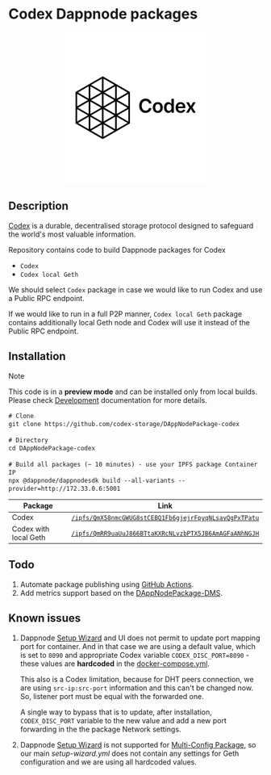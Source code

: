 # Codex Dappnode packages

<p align="center" width="100%">
  <img src="avatar-codex.png" alt="Codex Dappnode package" />
</p>


## Description

 [Codex](https://codex.storage) is a durable, decentralised storage protocol designed to safeguard the world's most valuable information.

 Repository contains code to build Dappnode packages for Codex
 - `Codex`
 - `Codex local Geth`

 We should select `Codex` package in case we would like to run Codex and use a Public RPC endpoint.

 If we would like to run in a full P2P manner, `Codex local Geth` package contains additionally local Geth node and Codex will use it instead of the Public RPC endpoint.


## Installation

 > [!NOTE]
 > This code is in a **preview mode** and can be installed only from local builds. Please check [Development](docs/README.md#development) documentation for more details.
 ```shell
 # Clone
 git clone https://github.com/codex-storage/DAppNodePackage-codex

 # Directory
 cd DAppNodePackage-codex

 # Build all packages (~ 10 minutes) - use your IPFS package Container IP
 npx @dappnode/dappnodesdk build --all-variants --provider=http://172.33.0.6:5001
 ```

  | Package               | Link                                                                                                                                                   |
  | --------------------- | ------------------------------------------------------------------------------------------------------------------------------------------------------ |
  | Codex                 | [`/ipfs/QmX58nmcGWUG8stCEBQ1Fb6gjejrFpyqNLsavQgPxTPatu`](http://my.dappnode/installer/public/%2Fipfs%2FQmX58nmcGWUG8stCEBQ1Fb6gjejrFpyqNLsavQgPxTPatu) |
  | Codex with local Geth | [`/ipfs/QmRR9uaUuJ866BTtaKXRcNLvzbPTX5JB6AmAGFaANhNGJH`](http://my.dappnode/installer/public/%2Fipfs%2FQmRR9uaUuJ866BTtaKXRcNLvzbPTX5JB6AmAGFaANhNGJH) |


## Todo

 1. Automate package publishing using [GitHub Actions](https://docs.dappnode.io/docs/dev/github-actions). 
 2. Add metrics support based on the [DAppNodePackage-DMS](https://github.com/dappnode/DAppNodePackage-DMS).


## Known issues

 1. Dappnode [Setup Wizard](https://docs.dappnode.io/docs/dev/references/setup-wizard) and UI does not permit to update port mapping port for container. And in that case we are using a default value, which is set to `8090` and appropriate Codex variable `CODEX_DISC_PORT=8090` - these values are **hardcoded** in the [docker-compose.yml](docker-compose.yml).

    This also is a Codex limitation, because for DHT peers connection, we are using `src-ip:src-port` information and this can't be changed now. So, listener port must be equal with the forwarded one.

    A single way to bypass that is to update, after installation, `CODEX_DISC_PORT` variable to the new value and add a new port forwarding in the the package Network settings.

 2. Dappnode [Setup Wizard](https://docs.dappnode.io/docs/dev/references/setup-wizard) is not supported for [Multi-Config Package](https://docs.dappnode.io/docs/dev/package-development/multi-configuration), so our main *setup-wizard.yml* does not contain any settings for Geth configuration and we are using all hardcoded values.
